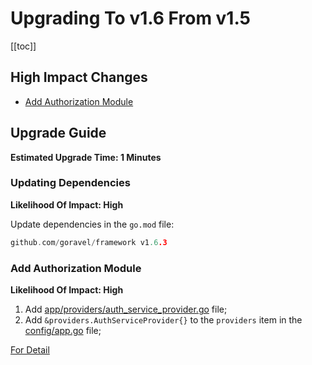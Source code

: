 # Upgrading To v1.6 From v1.5

[[toc]]

## High Impact Changes

- [Add Authorization Module](#Add-Authorization-Module)

## Upgrade Guide

**Estimated Upgrade Time: 1 Minutes**

### Updating Dependencies

**Likelihood Of Impact: High**

Update dependencies in the `go.mod` file:

```go
github.com/goravel/framework v1.6.3
```

### Add Authorization Module

**Likelihood Of Impact: High**

1. Add [app/providers/auth_service_provider.go](https://github.com/goravel/goravel/blob/v1.6.0/app/providers/auth_service_provider.go) file;
3. Add `&providers.AuthServiceProvider{}` to the `providers` item in the [config/app.go](https://github.com/goravel/goravel/blob/v1.6.0/config/app.go) file;

[For Detail](../security/authorization.md)

<CommentService/>